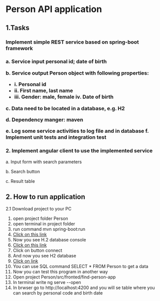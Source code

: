 <h1>Person API application</h1>

<h2>1.Tasks</h2>
<h3>Implement simple REST service based on spring-boot framework<h3/>
<p>a. Service input personal id; date of birth</p>
 <p>b. Service output Person object with following properties:</p>  
<ul>
  <li>i. Personal id</li> 
  <li>ii. First name, last name</li> 
   <li>iii. Gender: male, female iv. Date of birth</li>
</ul>
  <p>c. Data need to be located in a database, e.g. H2</p> 
  <p>d. Dependency manger: maven</p> 
   e. Log some service activities to log file and in database
   f. Implement unit tests and integration test
<h3>2. Implement angular client to use the implemented service</h3>
 <p>a. Input form with search parameters</p>  
 <p>b. Search button</p>  
  <p>c. Result table</p> 

<h2>2. How to run application</h2>
<p>2.1 Download project to your PC</p>
<ol>
<li>open project folder Person </li>
<li>open terminal in project folder </li>
<li>run command mvn spring-boot:run</li>
<li><a href="http://localhost:8080/h2-console">Click on this link</a>   </li>
<li>Now you see H.2 database console</li>
<li><a href="https://user-images.githubusercontent.com/56352422/171335550-9a9b4ea8-8709-4bcc-9788-0cc6f6c0d919.jpg">Click on this link</a></li>
<li>Click on button connect</li>
<li>And now you see H2 database</li>
 <li><a href="https://user-images.githubusercontent.com/56352422/171334225-385ec6b0-d3d5-47f7-a8a6-d7ab3c906ee9.jpg">Click on link</a></li>
 <li> You can use SQL command SELECT * FROM Person to get a data</li>
 <li> Now you can test this program in another way</li>
 <li> Open project Person/src/fronted/find-person-app</li>
 <li> In terminal write ng serve --open</li>
 <li> In brwser go to http://localhost:4200 and you will se table where you can search by personal code and birth date</li>
</ol>



